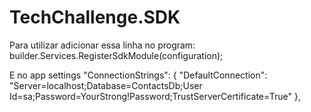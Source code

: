 # TechChallenge.SDK
Para utilizar adicionar essa linha no program:
builder.Services.RegisterSdkModule(configuration);

E no app settings    "ConnectionStrings": {
       "DefaultConnection": "Server=localhost;Database=ContactsDb;User Id=sa;Password=YourStrong!Password;TrustServerCertificate=True"
   },
